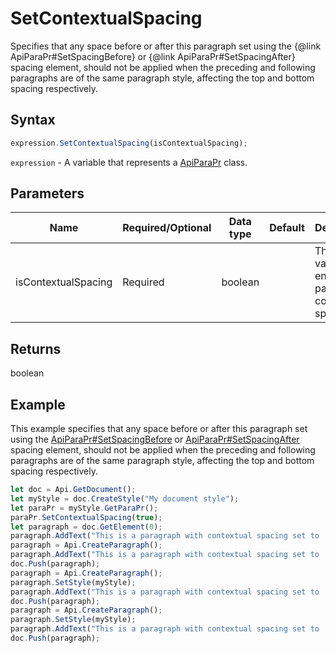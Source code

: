 # SetContextualSpacing

Specifies that any space before or after this paragraph set using the 
&#123;@link ApiParaPr#SetSpacingBefore&#125; or &#123;@link ApiParaPr#SetSpacingAfter&#125; spacing element, should not be applied when the preceding and 
following paragraphs are of the same paragraph style, affecting the top and bottom spacing respectively.

## Syntax

```javascript
expression.SetContextualSpacing(isContextualSpacing);
```

`expression` - A variable that represents a [ApiParaPr](../ApiParaPr.md) class.

## Parameters

| **Name** | **Required/Optional** | **Data type** | **Default** | **Description** |
| ------------- | ------------- | ------------- | ------------- | ------------- |
| isContextualSpacing | Required | boolean |  | The true value will enable the paragraph contextual spacing. |

## Returns

boolean

## Example

This example specifies that any space before or after this paragraph set using the [ApiParaPr#SetSpacingBefore](./SetSpacingBefore.md) or [ApiParaPr#SetSpacingAfter](./SetSpacingAfter.md) spacing element, should not be applied when the preceding and following paragraphs are of the same paragraph style, affecting the top and bottom spacing respectively.

```javascript editor-docx
let doc = Api.GetDocument();
let myStyle = doc.CreateStyle("My document style");
let paraPr = myStyle.GetParaPr();
paraPr.SetContextualSpacing(true);
let paragraph = doc.GetElement(0);
paragraph.AddText("This is a paragraph with contextual spacing set to 'false' (no paragraph style is applied).");
paragraph = Api.CreateParagraph();
paragraph.AddText("This is a paragraph with contextual spacing set to 'false' (no paragraph style is applied).");
doc.Push(paragraph);
paragraph = Api.CreateParagraph();
paragraph.SetStyle(myStyle);
paragraph.AddText("This is a paragraph with contextual spacing set to 'true' (paragraph style is applied).");
doc.Push(paragraph);
paragraph = Api.CreateParagraph();
paragraph.SetStyle(myStyle);
paragraph.AddText("This is a paragraph with contextual spacing set to 'true' (paragraph style is applied).");
doc.Push(paragraph);
```
